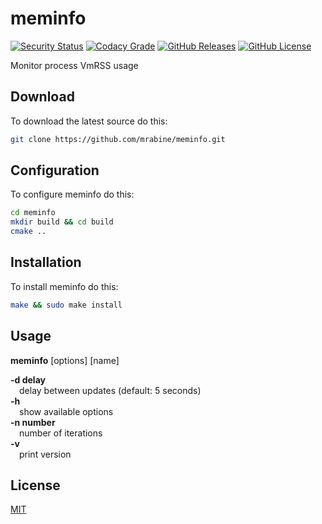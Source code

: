 # meminfo

[![Security Status](https://github.com/mrabine/meminfo/workflows/security/badge.svg)](https://github.com/mrabine/meminfo/security/code-scanning)
[![Codacy Grade](https://app.codacy.com/project/badge/Grade/aa8d30be1e104cdebdaf1861de8a8db1)](https://www.codacy.com/gh/mrabine/meminfo/dashboard?utm_source=github.com&amp;utm_medium=referral&amp;utm_content=mrabine/meminfo&amp;utm_campaign=Badge_Grade)
[![GitHub Releases](https://img.shields.io/github/release/mrabine/meminfo.svg)](https://github.com/mrabine/meminfo/releases/latest)
[![GitHub License](https://img.shields.io/badge/license-MIT-blue.svg)](https://github.com/mrabine/meminfo/blob/main/LICENSE)

Monitor process VmRSS usage

## Download

To download the latest source do this:
```bash
git clone https://github.com/mrabine/meminfo.git
```

## Configuration

To configure meminfo do this:
```bash
cd meminfo
mkdir build && cd build
cmake ..
```

## Installation

To install meminfo do this:
```bash
make && sudo make install
```

## Usage

**meminfo** [options] [name]

**-d delay**\
&emsp;delay between updates (default: 5 seconds)\
**-h**\
&emsp;show available options\
**-n number**\
&emsp;number of iterations\
**-v**\
&emsp;print version

## License

[MIT](https://choosealicense.com/licenses/mit/)
